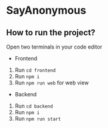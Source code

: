 # SayAnonymous

## How to run the project?

Open two terminals in your code editor

- Frontend

1. Run `cd frontend`
2. Run `npm i`
3. Run `npm run web` for web view

- Backend

1. Run `cd backend`
2. Run `npm i`
3. Run `npm run start`
